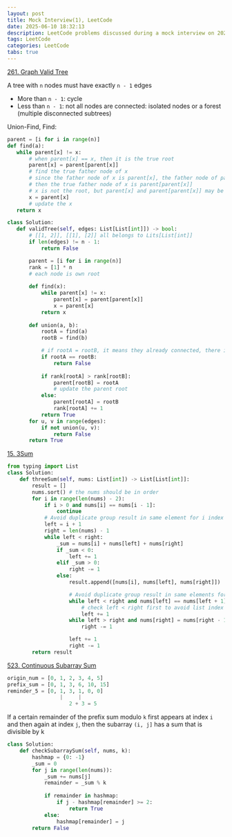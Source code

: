 ```yaml
---
layout: post
title: Mock Interview(1), LeetCode
date: 2025-06-10 18:32:13
description: LeetCode problems discussed during a mock interview on 2025-06-10
tags: LeetCode
categories: LeetCode
tabs: true
---
```

[261. Graph Valid Tree](https://leetcode.com/problems/graph-valid-tree/description/)

A tree with `n` nodes must have exactly `n - 1` edges
 - More than `n - 1`: cycle
 - Less than `n - 1`: not all nodes are connected: isolated nodes or a forest (multiple disconnected subtrees)

 Union-Find, Find:
 ```python
 parent = [i for i in range(n)]
 def find(a):
    while parent[x] != x:
        # when parent[x] == x, then it is the true root
        parent[x] = parent[parent[x]] 
        # find the true father node of x
        # since the father node of x is parent[x], the father node of parent[x] is parent[parent[x]]
        # then the true father node of x is parent[parent[x]]
        # x is not the root, but parent[x] and parent[parent[x]] may be the root
        x = parent[x] 
        # update the x
    return x
 ```

 ```python
 class Solution:
    def validTree(self, edges: List[List[int]]) -> bool:
        # [[1, 2]], [[1], [2]] all belongs to Lits[List[int]]
        if len(edges) != n - 1:
            return False

        parent = [i for i in range(n)]
        rank = [1] * n
        # each node is own root
        
        def find(x):
            while parent[x] != x:
                parent[x] = parent[parent[x]]
                x = parent[x]
            return x
        
        def union(a, b):
            rootA = find(a)
            rootB = find(b)

            # if rootA = rootB, it means they already connected, there is a cycle
            if rootA == rootB:
                return False 
            
            if rank[rootA] > rank[rootB]:
                parent[rootB] = rootA 
                # update the parent root
            else: 
                parent[rootA] = rootB
                rank[rootA] += 1
            return True
        for u, v in range(edges):
            if not union(u, v):
                return False
        return True
 ```
[15. 3Sum](https://leetcode.com/problems/3sum/description/)

```python
from typing import List
class Solution:
    def threeSum(self, nums: List[int]) -> List[List[int]]:
        result = []
        nums.sort() # the nums should be in order
        for i in range(len(nums) - 2):
            if i > 0 and nums[i] == nums[i - 1]:
                continue
            # Avoid duplicate group result in same element for i index
            left = i + 1
            right = len(nums) - 1
            while left < right:
                _sum = nums[i] + nums[left] + nums[right]
                if _sum < 0:
                    left += 1
                elif _sum > 0:
                    right -= 1
                else:
                    result.append([nums[i], nums[left], nums[right]])

                    # Avoid duplicate group result in same elements for left/right index
                    while left < right and nums[left] == nums[left + 1]:
                        # check left < right first to avoid list index out of range
                        left += 1
                    while left > right and nums[right] = nums[right - 1]:
                        right -= 1

                    left += 1
                    right -= 1
        return result
```
[523. Continuous Subarray Sum](https://leetcode.com/problems/continuous-subarray-sum/description/?envType=company&envId=facebook&favoriteSlug=facebook-thirty-days)
```python
origin_num = [0, 1, 2, 3, 4, 5]
prefix_sum = [0, 1, 3, 6, 10, 15]
reminder_5 = [0, 1, 3, 1, 0, 0]
                 |     |
                    2 + 3 = 5
```
If a certain remainder of the prefix sum modulo `k` first appears at index `i` and then again at index `j`, then the subarray `(i, j]` has a sum that is divisible by k

```python
class Solution:
    def checkSubarraySum(self, nums, k):
        hashmap = {0: -1}
        _sum = 0
        for j in range(len(nums)):
            _sum += nums[j]
            remainder = _sum % k
            
            if remainder in hashmap:
                if j - hashmap[remainder] >= 2:
                    return True
            else:
                hashmap[remainder] = j
        return False
```
